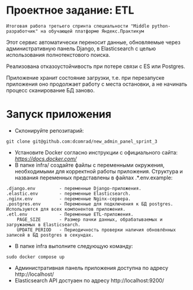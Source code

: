 # Проектное задание: ETL
```Итоговая работа третьего спринта специальности "Middle python-разработчик" на обучающей платформе Яндекс.Практикум```

Этот сервис автоматически переносит данные, обновляемые через административную 
панель Django, в Elasticsearch с целью использования полнотекстового поиска. 

Реализована отказоустойчивость при потере связи с ES или Postgres.

Приложение хранит состояние загрузки, т.е. при перезапуске приложения оно продолжает работу с места остановки, а не начинать процесс сканирование БД заново.

# Запуск приложения
- Склонируйте репозитарий:
```
git clone git@github.com:dcomrad/new_admin_panel_sprint_3
```
- Установите Docker согласно инструкции с официального сайта: _https://docs.docker.com/_
- В папке infra/ создайте файлы с переменными окружения, необходимыми для корректной работы приложения.
Структура и названия переменных представлены в файлах .*.env.example:
```
.django.env         - переменные Django-приложения.
.elastic.env        - переменные Elasticsearch.
.nginx.env          - переменные Nginx-сервера.
.postgres.env       - Переменные для подключения к БД postgres. Используются для всех компонентов приложения.
.etl.env            - Переменные ETL-приложения.
    PAGE_SIZE       - Размер пачки данных, обрабатываемых и загружаемых в Elasticsearch.
    UPDATE_PERIOD   - Периодичность проверки наличия обновлённых записей в БД postgres в секундах.
```
- В папке infra выполните следующую команду:
```
sudo docker compose up
```
- Административная панель приложения доступна по адресу http://localhost/
- Elasticsearch API достуаен по адресу http://localhost:9200/